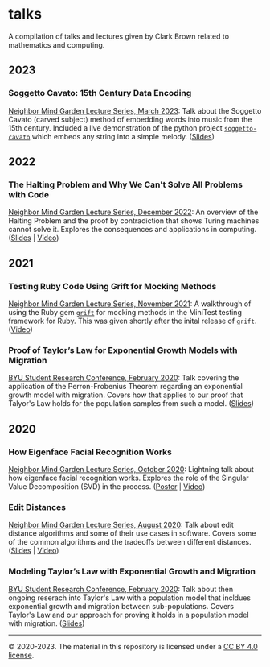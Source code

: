 # talks

A compilation of talks and lectures given by Clark Brown related to mathematics and computing.

## 2023

### Soggetto Cavato: 15th Century Data Encoding

[Neighbor Mind Garden Lecture Series, March 2023](https://www.youtube.com/playlist?list=PLir9neh_xab2ThykAVNQp9EPLcrUKfFZM):
Talk about the Soggetto Cavato (carved subject) method of embedding words into music from the 15th century. Included a live demonstration of the python project [`soggetto-cavato`](https://github.com/clarkedb/soggetto-cavato) which embeds any string into a simple melody.
([Slides](https://docs.google.com/presentation/d/1mXJzcWU7yf2hHMPK4b-3WecrNyzOCBvxIS_Ks0KDhwQ/edit?usp=sharing))

## 2022

### The Halting Problem and Why We Can't Solve All Problems with Code

[Neighbor Mind Garden Lecture Series, December 2022](https://www.youtube.com/playlist?list=PLir9neh_xab2ThykAVNQp9EPLcrUKfFZM):
An overview of the Halting Problem and the proof by contradiction that shows Turing machines cannot solve it. Explores the consequences and applications in computing.
([Slides](https://docs.google.com/presentation/d/10sZ-zzw4CGZwyJoVytGc92XkPYbah8qspW1ex88oo9o/edit?usp=sharing) | [Video](https://www.youtube.com/watch?v=hD8I2F94bBA))

## 2021

### Testing Ruby Code Using Grift for Mocking Methods

[Neighbor Mind Garden Lecture Series, November 2021](https://www.youtube.com/playlist?list=PLir9neh_xab2ThykAVNQp9EPLcrUKfFZM):
A walkthrough of using the Ruby gem [`grift`](https://github.com/clarkedb/grift) for mocking methods in the MiniTest testing framework for Ruby. This was given shortly after the inital release of `grift`. ([Video](https://www.youtube.com/watch?v=XHtlxiIOYnA))

### Proof of Taylor’s Law for Exponential Growth Models with Migration

[BYU Student Research Conference, February 2020](https://src.byu.edu/):
Talk covering the application of the Perron-Frobenius Theorem regarding an exponential growth model with migration. Covers how that applies to our proof that Talyor's Law holds for the population samples from such a model.
([Slides](https://docs.google.com/presentation/d/1uoueM3A02rgQENppYnllOUjg30g4OYEyQmCEjj0nSpw/edit?usp=sharing))

## 2020

### How Eigenface Facial Recognition Works

[Neighbor Mind Garden Lecture Series, October 2020](https://www.youtube.com/playlist?list=PLir9neh_xab2ThykAVNQp9EPLcrUKfFZM):
Lightning talk about how eigenface facial recognition works. Explores the role of the Singular Value Decomposition (SVD) in the process.
([Poster](https://docs.google.com/presentation/d/1GF8JN3EVszJGIfjiYegdSBbj31s0x26CZQ3P2Wgsc0o/edit?usp=sharing) | [Video](https://www.youtube.com/watch?v=ic-RDiKu8dU))

### Edit Distances

[Neighbor Mind Garden Lecture Series, August 2020](https://www.youtube.com/playlist?list=PLir9neh_xab2ThykAVNQp9EPLcrUKfFZM):
Talk about edit distance algorithms and some of their use cases in software. Covers some of the common algorithms and the tradeoffs between different distances.
([Slides](https://docs.google.com/presentation/d/1XPwKVCqZUDJiE3l9CJ02RddAfB_KbXSVjJMJSTSyHNw/edit?usp=sharing) | [Video](https://www.youtube.com/watch?v=Dk5rfOD92ic))

### Modeling Taylor’s Law with Exponential Growth and Migration

[BYU Student Research Conference, February 2020](https://src.byu.edu/):
Talk about then ongoing reserach into Taylor's Law with a population model that incldues exponential growth and migration between sub-populations. Covers Taylor's Law and our approach for proving it holds in a population model with migration.
([Slides](https://docs.google.com/presentation/d/1xKgulqcqiIs3orlk_v8EOzptj3gL1omeXiMZ8gAkgL0/edit?usp=sharing))

---

© 2020-2023. The material in this repository is licensed under a [CC BY 4.0 license](https://creativecommons.org/licenses/by/4.0/).
